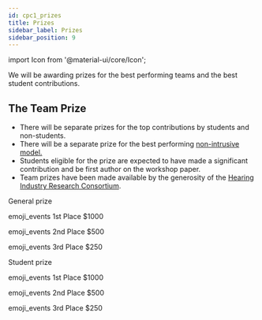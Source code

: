 ```yaml
---
id: cpc1_prizes
title: Prizes
sidebar_label: Prizes
sidebar_position: 9
---
```


import Icon from '@material-ui/core/Icon';

We will be awarding prizes for the best performing teams and the best student contributions.

## The Team Prize

- There will be separate prizes for the top contributions by students and non-students.
- There will be a separate prize for the best performing [non-intrusive model.](cpc1_faq#how-is-speech-intelligibility-objectively-measured-by-a-computer?)
- Students eligible for the prize are expected to have made a significant contribution and be first author on the workshop paper.
- Team prizes have been made available by the generosity of the [Hearing Industry Research Consortium](http://www.hearingirc.com).

<div className="container">
        <div className="row">
      <div className="text--center padding-horiz--md">
    <p/> General prize
  <p/> <Icon  style={{ fontSize: 30, color: "gold"  }}>emoji_events</Icon> 1st Place $1000
  <p/> <Icon  style={{ fontSize: 30, color: "silver"  }}>emoji_events</Icon> 2nd Place $500
  <p/> <Icon  style={{ fontSize: 30, color: "#ff6347" }}>emoji_events</Icon> 3rd Place $250
      </div>
    <div className="text--center padding-horiz--md">
    <p/> Student prize
  <p/> <Icon  style={{ fontSize: 30, color: "gold"  }}>emoji_events</Icon> 1st Place $1000
  <p/> <Icon  style={{ fontSize: 30, color: "silver"  }}>emoji_events</Icon> 2nd Place $500
  <p/> <Icon  style={{ fontSize: 30, color: "#ff6347" }}>emoji_events</Icon> 3rd Place $250
      </div>
     </div>
</div>
